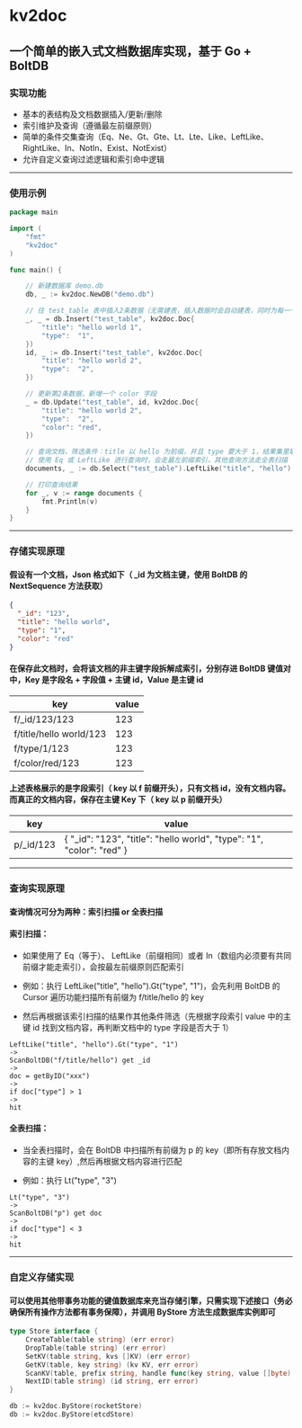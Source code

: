# kv2doc

## 一个简单的嵌入式文档数据库实现，基于 Go + BoltDB

### 实现功能

* 基本的表结构及文档数据插入/更新/删除
* 索引维护及查询（遵循最左前缀原则）
* 简单的条件交集查询（Eq、Ne、Gt、Gte、Lt、Lte、Like、LeftLike、RightLike、In、NotIn、Exist、NotExist）
* 允许自定义查询过滤逻辑和索引命中逻辑

***

### 使用示例

```go
package main

import (
	"fmt"
	"kv2doc"
)

func main() {

	// 新建数据库 demo.db
	db, _ := kv2doc.NewDB("demo.db")

	// 往 test_table 表中插入2条数据（无需建表，插入数据时会自动建表，同时为每一个字段都建立索引）
	_, _ = db.Insert("test_table", kv2doc.Doc{
		"title": "hello world 1",
		"type":  "1",
	})
	id, _ := db.Insert("test_table", kv2doc.Doc{
		"title": "hello world 2",
		"type":  "2",
	})

	// 更新第2条数据，新增一个 color 字段
	_ = db.Update("test_table", id, kv2doc.Doc{
		"title": "hello world 2",
		"type":  "2",
		"color": "red",
	})

	// 查询文档，筛选条件：title 以 hello 为前缀，并且 type 要大于 1，结果集里取前10条返回
	// 使用 Eq 或 LeftLike 进行查询时，会走最左前缀索引，其他查询方法走全表扫描
	documents, _ := db.Select("test_table").LeftLike("title", "hello").Gt("type", "1").Limit(0, 10).List()

	// 打印查询结果
	for _, v := range documents {
		fmt.Println(v)
	}
}
```

***

### 存储实现原理

#### 假设有一个文档，Json 格式如下（ _id 为文档主键，使用 BoltDB 的 NextSequence 方法获取）

```json
{
  "_id": "123",
  "title": "hello world",
  "type": "1",
  "color": "red"
}
```

#### 在保存此文档时，会将该文档的非主键字段拆解成索引，分别存进 BoltDB 键值对中，Key 是字段名 + 字段值 + 主键 id，Value 是主键 id

| key                     | value |
|-------------------------|-------|
| f/_id/123/123           | 123   |
| f/title/hello world/123 | 123   |
| f/type/1/123            | 123   |
| f/color/red/123         | 123   |

#### 上述表格展示的是字段索引（ key 以 f 前缀开头），只有文档 id，没有文档内容。而真正的文档内容，保存在主键 Key 下（ key 以 p 前缀开头）

| key       | value                                                                 |
|-----------|-----------------------------------------------------------------------|
| p/_id/123 | { "_id": "123", "title": "hello world", "type": "1", "color": "red" } |

***

### 查询实现原理

#### 查询情况可分为两种：索引扫描 or 全表扫描

#### 索引扫描：

* 如果使用了 Eq（等于）、 LeftLike（前缀相同）或者 In（数组内必须要有共同前缀才能走索引），会按最左前缀原则匹配索引

* 例如：执行 LeftLike("title", "hello").Gt("type", "1")，会先利用 BoltDB 的 Cursor 遍历功能扫描所有前缀为 f/title/hello 的 key

* 然后再根据该索引扫描的结果作其他条件筛选（先根据字段索引 value 中的主键 id 找到文档内容，再判断文档中的 type 字段是否大于 1）

```
LeftLike("title", "hello").Gt("type", "1")
->
ScanBoltDB("f/title/hello") get _id
->
doc = getByID("xxx")
->
if doc["type"] > 1
->
hit
```

#### 全表扫描：

* 当全表扫描时，会在 BoltDB 中扫描所有前缀为 p 的 key（即所有存放文档内容的主键 key）,然后再根据文档内容进行匹配

* 例如：执行 Lt("type", "3")

```
Lt("type", "3")
->
ScanBoltDB("p") get doc
->
if doc["type"] < 3 
->
hit
```

***

### 自定义存储实现

#### 可以使用其他带事务功能的键值数据库来充当存储引擎，只需实现下述接口（务必确保所有操作方法都有事务保障），并调用 ByStore 方法生成数据库实例即可

```go
type Store interface {
    CreateTable(table string) (err error)
    DropTable(table string) (err error)
    SetKV(table string, kvs []KV) (err error)
    GetKV(table, key string) (kv KV, err error)
    ScanKV(table, prefix string, handle func(key string, value []byte) bool) (err error)
    NextID(table string) (id string, err error)
}
```

```go
db := kv2doc.ByStore(rocketStore)
db := kv2doc.ByStore(etcdStore)
```